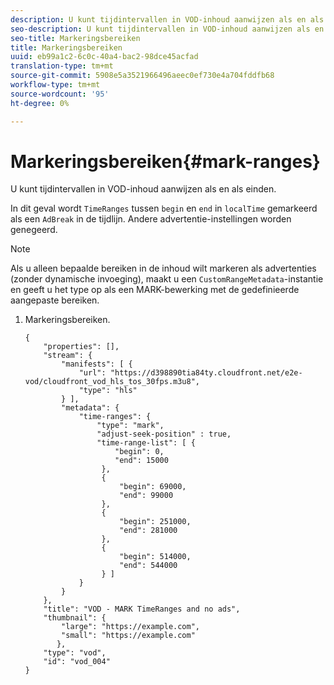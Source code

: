 ```yaml
---
description: U kunt tijdintervallen in VOD-inhoud aanwijzen als en als einden.
seo-description: U kunt tijdintervallen in VOD-inhoud aanwijzen als en als einden.
seo-title: Markeringsbereiken
title: Markeringsbereiken
uuid: eb99a1c2-6c0c-40a4-bac2-98dce45acfad
translation-type: tm+mt
source-git-commit: 5908e5a3521966496aeec0ef730e4a704fddfb68
workflow-type: tm+mt
source-wordcount: '95'
ht-degree: 0%

---
```



# Markeringsbereiken{#mark-ranges}

U kunt tijdintervallen in VOD-inhoud aanwijzen als en als einden.

In dit geval wordt `TimeRanges` tussen `begin` en `end` in `localTime` gemarkeerd als een `AdBreak` in de tijdlijn. Andere advertentie-instellingen worden genegeerd.

>[!NOTE]
>
>Als u alleen bepaalde bereiken in de inhoud wilt markeren als advertenties (zonder dynamische invoeging), maakt u een `CustomRangeMetadata`-instantie en geeft u het type op als een MARK-bewerking met de gedefinieerde aangepaste bereiken.

1. Markeringsbereiken.

   ```
   {   
       "properties": [],
       "stream": {
           "manifests": [ {
               "url": "https://d398890tia84ty.cloudfront.net/e2e-vod/cloudfront_vod_hls_tos_30fps.m3u8",
               "type": "hls"
           } ],
           "metadata": {
               "time-ranges": {
                   "type": "mark",
                   "adjust-seek-position" : true,   
                   "time-range-list": [ {
                       "begin": 0,
                       "end": 15000
                    },
                    {
                        "begin": 69000,
                        "end": 99000
                    },
                    {
                        "begin": 251000,
                        "end": 281000
                    },
                    {
                        "begin": 514000,
                        "end": 544000
                    } ]
               }
           }           
       },   
       "title": "VOD - MARK TimeRanges and no ads",
       "thumbnail": {
           "large": "https://example.com",
           "small": "https://example.com"
          },
       "type": "vod",
       "id": "vod_004"
   }
   ```

